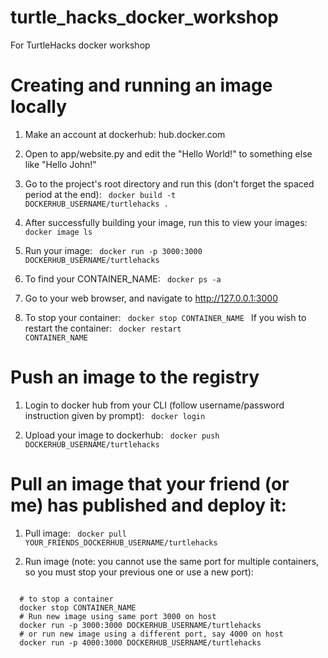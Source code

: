 # turtle_hacks_docker_workshop
For TurtleHacks docker workshop

# Creating and running an image locally

1. Make an account at dockerhub: hub.docker.com

2. Open to app/website.py and edit the "Hello World!" to something else like "Hello John!"

3. Go to the project's root directory and run this (don't forget the spaced period at the end):
<code> docker build -t DOCKERHUB_USERNAME/turtlehacks . </code> 

4. After successfully building your image, run this to view your images:
<code> docker image ls </code>

5. Run your image:
<code> docker run -p 3000:3000 DOCKERHUB_USERNAME/turtlehacks </code>

6. To find your CONTAINER_NAME:
<code> docker ps -a </code>

7. Go to your web browser, and navigate to http://127.0.0.1:3000

8. To stop your container:
<code> docker stop CONTAINER_NAME </code>
If you wish to restart the container:
<code> docker restart CONTAINER_NAME </code>

# Push an image to the registry

1. Login to docker hub from your CLI (follow username/password instruction given by prompt):
<code> docker login </code>

2. Upload your image to dockerhub:
<code> docker push DOCKERHUB_USERNAME/turtlehacks </code>

# Pull an image that your friend (or me) has published and deploy it:

1. Pull image:
<code> docker pull YOUR_FRIENDS_DOCKERHUB_USERNAME/turtlehacks </code>

2. Run image (note: you cannot use the same port for multiple containers, so you must stop your previous one or use a new port):
<code>
  # to stop a container
  docker stop CONTAINER_NAME
  # Run new image using same port 3000 on host
  docker run -p 3000:3000 DOCKERHUB_USERNAME/turtlehacks
  # or run new image using a different port, say 4000 on host
  docker run -p 4000:3000 DOCKERHUB_USERNAME/turtlehacks
</code>
